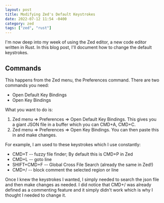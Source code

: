 ```yaml
---
layout: post
title: Modifying Zed's Default Keystrokes
date: 2022-07-12 11:54 -0400
category: zed
tags: ["zed", "rust"]
---
```

I'm now deep into my week of using the Zed editor, a new code editor written in Rust.  In this blog post, I'll document how to change the default keystrokes.

## Commands

This happens from the Zed menu, the Preferences command.  There are two commands you need:

* Open Default Key Bindings
* Open Key Bindings

What you want to do is:

1. Zed menu => Preferences => Open Default Key Bindings.  This gives you a giant JSON file in a buffer which you can CMD+A, CMD+C.
2. Zed menu => Preferences => Open Key Bindings.  You can then paste this in and make changes. 

For example, I am used to these keystrokes which I use constantly:

* CMD+T -- fuzzy file finder; By default this is CMD+P in Zed
* CMD+L -- goto line
* SHIFT+CMD+F -- Global Cross File Search (already the same in Zed!)
* CMD+/ -- block comment the selected region or line

Once I knew the keystrokes I wanted, I simply needed to search the json file and then make changes as needed.   I did notice that CMD+/ was already defined as a commenting feature and it simply didn't work which is why I thought I needed to change it.
